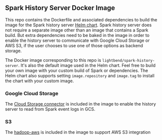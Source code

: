 ## Spark History Server Docker Image

This repo contains the Dockerfile and associated dependencies to build the image for the Spark history server [Helm chart](https://github.com/helm/charts/tree/master/stable/spark-history-server).  Spark history server does not require a separate image other than an image that contains a Spark build. But extra dependencies need to be baked in the image in order to enable the history server to communicate with Google Cloud Storage or AWS S3, if the user chooses to use one of those options as backend storage.

The Docker image corresponding to this repo is `lightbend/spark-history-server`. It's also the default image used in the Helm chart. Feel free to build your own image with your custom build of Spark or dependencies. The Helm chart also supports setting `image.repository` and `image.tag` to install the chart with your custom image.

### Google Cloud Storage

The [Cloud Storage connector](https://cloud.google.com/dataproc/docs/concepts/connectors/cloud-storage) is included in the image to enable the history server to read from Spark event logs in GCS.

### S3

The [hadoop-aws](https://hadoop.apache.org/docs/current/hadoop-aws/tools/hadoop-aws/index.html) is included in the image to support AWS S3 integration
 
